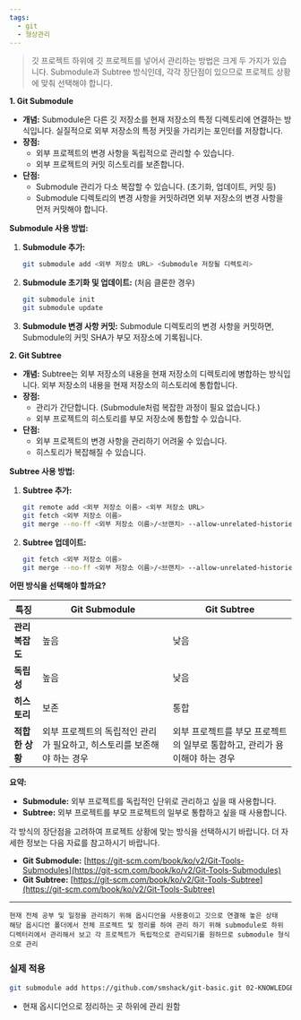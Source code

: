 ```yaml
---
tags:
  - git
  - 형상관리
---
```


> 깃 프로젝트 하위에 깃 프로젝트를 넣어서 관리하는 방법은 크게 두 가지가 있습니다. Submodule과 Subtree 방식인데, 각각 장단점이 있으므로 프로젝트 상황에 맞춰 선택해야 합니다.

**1. Git Submodule**

*   **개념:**  Submodule은 다른 깃 저장소를 현재 저장소의 특정 디렉토리에 연결하는 방식입니다.  실질적으로 외부 저장소의 특정 커밋을 가리키는 포인터를 저장합니다.
*   **장점:**
    *   외부 프로젝트의 변경 사항을 독립적으로 관리할 수 있습니다.
    *   외부 프로젝트의 커밋 히스토리를 보존합니다.
*   **단점:**
    *   Submodule 관리가 다소 복잡할 수 있습니다. (초기화, 업데이트, 커밋 등)
    *   Submodule 디렉토리의 변경 사항을 커밋하려면 외부 저장소의 변경 사항을 먼저 커밋해야 합니다.

**Submodule 사용 방법:**

1.  **Submodule 추가:**

    ```bash
    git submodule add <외부 저장소 URL> <Submodule 저장될 디렉토리>
    ```

2.  **Submodule 초기화 및 업데이트:**  (처음 클론한 경우)

    ```bash
    git submodule init
    git submodule update
    ```

3.  **Submodule 변경 사항 커밋:**  Submodule 디렉토리의 변경 사항을 커밋하면, Submodule의 커밋 SHA가 부모 저장소에 기록됩니다.

**2. Git Subtree**

*   **개념:**  Subtree는 외부 저장소의 내용을 현재 저장소의 디렉토리에 병합하는 방식입니다.  외부 저장소의 내용을 현재 저장소의 히스토리에 통합합니다.
*   **장점:**
    *   관리가 간단합니다. (Submodule처럼 복잡한 과정이 필요 없습니다.)
    *   외부 프로젝트의 히스토리를 부모 저장소에 통합할 수 있습니다.
*   **단점:**
    *   외부 프로젝트의 변경 사항을 관리하기 어려울 수 있습니다.
    *   히스토리가 복잡해질 수 있습니다.

**Subtree 사용 방법:**

1.  **Subtree 추가:**

    ```bash
    git remote add <외부 저장소 이름> <외부 저장소 URL>
    git fetch <외부 저장소 이름>
    git merge --no-ff <외부 저장소 이름>/<브랜치> --allow-unrelated-histories
    ```

2.  **Subtree 업데이트:**

    ```bash
    git fetch <외부 저장소 이름>
    git merge --no-ff <외부 저장소 이름>/<브랜치> --allow-unrelated-histories
    ```

**어떤 방식을 선택해야 할까요?**

| 특징         | Git Submodule                            | Git Subtree                                |
| ---------- | ---------------------------------------- | ------------------------------------------ |
| **관리 복잡도** | 높음                                       | 낮음                                         |
| **독립성**    | 높음                                       | 낮음                                         |
| **히스토리**   | 보존                                       | 통합                                         |
| **적합한 상황** | 외부 프로젝트의 독립적인 관리가 필요하고, 히스토리를 보존해야 하는 경우 | 외부 프로젝트를 부모 프로젝트의 일부로 통합하고, 관리가 용이해야 하는 경우 |

**요약:**

*   **Submodule:** 외부 프로젝트를 독립적인 단위로 관리하고 싶을 때 사용합니다.
*   **Subtree:** 외부 프로젝트를 부모 프로젝트의 일부로 통합하고 싶을 때 사용합니다.

각 방식의 장단점을 고려하여 프로젝트 상황에 맞는 방식을 선택하시기 바랍니다.  더 자세한 정보는 다음 자료를 참고하시기 바랍니다.

*   **Git Submodule:** [https://git-scm.com/book/ko/v2/Git-Tools-Submodules](https://git-scm.com/book/ko/v2/Git-Tools-Submodules)
*   **Git Subtree:** [https://git-scm.com/book/ko/v2/Git-Tools-Subtree](https://git-scm.com/book/ko/v2/Git-Tools-Subtree)

---
```ad-info
현재 전체 공부 및 일정을 관리하기 위해 옵시디언을 사용중이고 깃으로 연결해 놓은 상태
해당 옵시디언 폴더에서 전체 프로젝트 및 정리를 하여 관리 하기 위해 submodule로 하위 디렉터리에서 관리해서 보고 각 프로젝트가 독립적으로 관리되기를 원하므로 submodule 형식으로 관리
```

### 실제 적용
```bash
git submodule add https://github.com/smshack/git-basic.git 02-KNOWLEDGE/devops/configuration_management/git/git-basic
```
- 현재 옵시디언으로 정리하는 곳 하위에 관리 원함